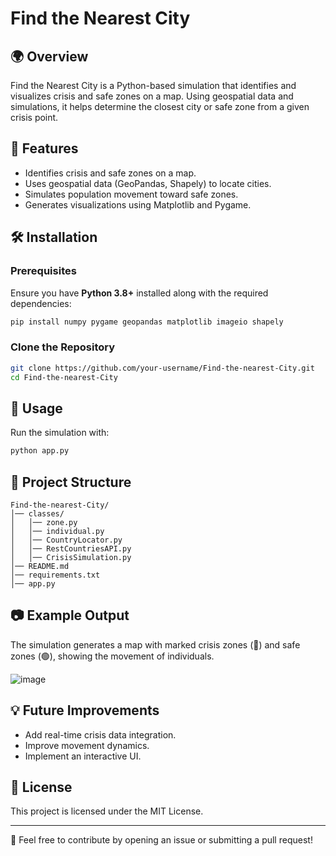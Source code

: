 # Find the Nearest City

## 🌍 Overview
Find the Nearest City is a Python-based simulation that identifies and visualizes crisis and safe zones on a map. Using geospatial data and simulations, it helps determine the closest city or safe zone from a given crisis point.

## 🚀 Features
- Identifies crisis and safe zones on a map.
- Uses geospatial data (GeoPandas, Shapely) to locate cities.
- Simulates population movement toward safe zones.
- Generates visualizations using Matplotlib and Pygame.

## 🛠 Installation
### Prerequisites
Ensure you have **Python 3.8+** installed along with the required dependencies:

```bash
pip install numpy pygame geopandas matplotlib imageio shapely
```

### Clone the Repository
```bash
git clone https://github.com/your-username/Find-the-nearest-City.git
cd Find-the-nearest-City
```

## 🔧 Usage
Run the simulation with:
```bash
python app.py
```

## 📌 Project Structure
```
Find-the-nearest-City/
│── classes/
│   │── zone.py
│   │── individual.py
│   │── CountryLocator.py
│   │── RestCountriesAPI.py
│   │── CrisisSimulation.py
│── README.md
│── requirements.txt
│── app.py
```

## 📷 Example Output
The simulation generates a map with marked crisis zones (🔴) and safe zones (🟢), showing the movement of individuals.

![image](https://github.com/user-attachments/assets/a01255b5-8ad0-412d-92c9-2ae8378cff71)

## 💡 Future Improvements
- Add real-time crisis data integration.
- Improve movement dynamics.
- Implement an interactive UI.

## 📜 License
This project is licensed under the MIT License.

---
💬 Feel free to contribute by opening an issue or submitting a pull request!

